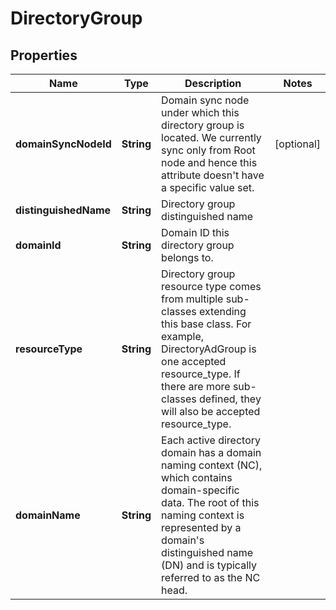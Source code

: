 # DirectoryGroup

## Properties
Name | Type | Description | Notes
------------ | ------------- | ------------- | -------------
**domainSyncNodeId** | **String** | Domain sync node under which this directory group is located. We currently sync only from Root node and hence this attribute doesn&#x27;t have a specific value set. |  [optional]
**distinguishedName** | **String** | Directory group distinguished name | 
**domainId** | **String** | Domain ID this directory group belongs to. | 
**resourceType** | **String** | Directory group resource type comes from multiple sub-classes extending this base class. For example, DirectoryAdGroup is one accepted resource_type. If there are more sub-classes defined, they will also be accepted resource_type. | 
**domainName** | **String** | Each active directory domain has a domain naming context (NC), which contains domain-specific data. The root of this naming context is represented by a domain&#x27;s distinguished name (DN) and is typically referred to as the NC head. | 
